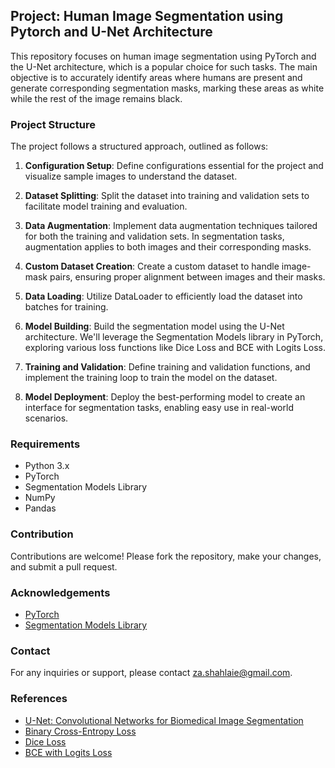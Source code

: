## Project: Human Image Segmentation using Pytorch and U-Net Architecture
This repository focuses on human image segmentation using PyTorch and the U-Net architecture, which is a popular choice for such tasks. The main objective is to accurately identify areas where humans are present and generate corresponding segmentation masks, marking these areas as white while the rest of the image remains black.

### Project Structure
The project follows a structured approach, outlined as follows:

1. **Configuration Setup**: Define configurations essential for the project and visualize sample images to understand the dataset.
  
2. **Dataset Splitting**: Split the dataset into training and validation sets to facilitate model training and evaluation.
  
3. **Data Augmentation**: Implement data augmentation techniques tailored for both the training and validation sets. In segmentation tasks, augmentation applies to both images and their corresponding masks.
  
4. **Custom Dataset Creation**: Create a custom dataset to handle image-mask pairs, ensuring proper alignment between images and their masks.
  
5. **Data Loading**: Utilize DataLoader to efficiently load the dataset into batches for training.

6. **Model Building**: Build the segmentation model using the U-Net architecture. We'll leverage the Segmentation Models library in PyTorch, exploring various loss functions like Dice Loss and BCE with Logits Loss.

7. **Training and Validation**: Define training and validation functions, and implement the training loop to train the model on the dataset.

8. **Model Deployment**: Deploy the best-performing model to create an interface for segmentation tasks, enabling easy use in real-world scenarios.

### Requirements
- Python 3.x
- PyTorch
- Segmentation Models Library
- NumPy
- Pandas


### Contribution
Contributions are welcome! Please fork the repository, make your changes, and submit a pull request.

### Acknowledgements
- [PyTorch](https://pytorch.org/)
- [Segmentation Models Library](https://github.com/qubvel/segmentation_models.pytorch)



### Contact
For any inquiries or support, please contact [za.shahlaie@gmail.com](mailto:za.shahlaie@gmail.com).

### References
- [U-Net: Convolutional Networks for Biomedical Image Segmentation](https://arxiv.org/abs/1505.04597)
- [Binary Cross-Entropy Loss](https://pytorch.org/docs/stable/generated/torch.nn.BCELoss.html)
- [Dice Loss](https://github.com/qubvel/segmentation_models.pytorch#losses)
- [BCE with Logits Loss](https://pytorch.org/docs/stable/generated/torch.nn.BCEWithLogitsLoss.html)
